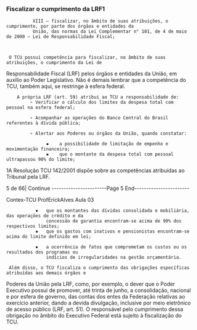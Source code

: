 ### Fiscalizar o cumprimento da LRF1 ###


              XIII – fiscalizar, no âmbito de suas atribuições, o cumprimento, por parte dos órgãos e entidades da
              União, das normas da Lei Complementar n° 101, de 4 de maio de 2000 – Lei de Responsabilidade Fiscal;



     O TCU possui competência para fiscalizar, no âmbito de suas atribuições, o cumprimento da Lei de
Responsabilidade Fiscal (LRF) pelos órgãos e entidades da União, em auxílio ao Poder Legislativo. Não é
demais lembrar que a competência do TCU, também aqui, se restringe à esfera federal.

        A própria LRF (art. 59) atribui ao TCU a responsabilidade de:
             ➢ Verificar o cálculo dos limites da despesa total com pessoal na esfera federal;

             ➢ Acompanhar as operações do Banco Central do Brasil referentes à dívida pública;

             ➢ Alertar aos Poderes ou órgãos da União, quando constatar:

                   ▪    a possibilidade de limitação de empenho e movimentação financeira;
                   ▪    que o montante da despesa total com pessoal ultrapassou 90% do limite;




1A   Resolução TCU 142/2001 dispõe sobre as competências atribuídas ao Tribunal pela LRF.




5 de 66| Continue
-----------------------Page 5 End-----------------------

 Contex-TCU                                                                ProfErickAlves
                                                                                                        Aula 03

               ▪   que os montantes das dívidas consolidada e mobiliária, das operações de crédito e da
                   concessão de garantia encontram-se acima de 90% dos respectivos limites;
               ▪   que os gastos com inativos e pensionistas encontram-se acima do limite definido em lei;

               ▪   a ocorrência de fatos que comprometam os custos ou os resultados dos programas ou
                   indícios de irregularidades na gestão orçamentária.

     Além disso, o TCU fiscaliza o cumprimento das obrigações específicas atribuídas aos demais órgãos e
Poderes da União pela LRF, como, por exemplo, o dever que o Poder Executivo possui de promover, até trinta
de junho, a consolidação, nacional e por esfera de governo, das contas dos entes da Federação relativas ao
exercício anterior, dando a devida divulgação, inclusive por meio eletrônico de acesso público (LRF, art. 51). O
responsável pelo cumprimento dessa obrigação no âmbito do Executivo Federal está sujeito à fiscalização do
TCU.